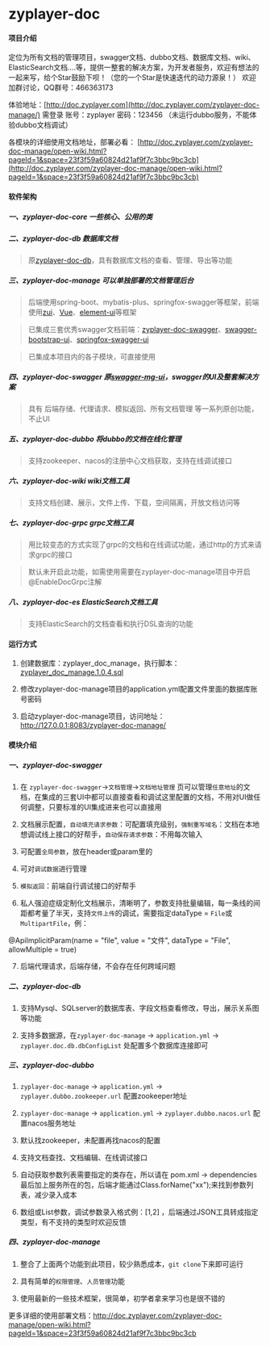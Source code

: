 # zyplayer-doc

#### 项目介绍
定位为所有文档的管理项目，swagger文档、dubbo文档、数据库文档、wiki、ElasticSearch文档....等，提供一整套的解决方案，为开发者服务，欢迎有想法的一起来写，给个Star鼓励下呗！（您的一个Star是快速迭代的动力源泉！）
欢迎加群讨论，QQ群号：466363173

体验地址：[http://doc.zyplayer.com](http://doc.zyplayer.com/zyplayer-doc-manage/) 需登录 账号：zyplayer 密码：123456 （未运行dubbo服务，不能体验dubbo文档调试）

各模块的详细使用文档地址，部署必看：
[http://doc.zyplayer.com/zyplayer-doc-manage/open-wiki.html?pageId=1&space=23f3f59a60824d21af9f7c3bbc9bc3cb](http://doc.zyplayer.com/zyplayer-doc-manage/open-wiki.html?pageId=1&space=23f3f59a60824d21af9f7c3bbc9bc3cb) 


#### 软件架构
##### 一、zyplayer-doc-core 一些核心、公用的类

##### 二、zyplayer-doc-db 数据库文档
> 原[zyplayer-doc-db](https://gitee.com/zyplayer/zyplayer-doc-db)，具有数据库文档的查看、管理、导出等功能

##### 三、zyplayer-doc-manage 可以单独部署的文档管理后台
> 后端使用spring-boot、mybatis-plus、springfox-swagger等框架，前端使用[zui](http://zui.sexy/)、[Vue](https://cn.vuejs.org/)、[element-ui](http://element-cn.eleme.io)等框架

> 已集成三套优秀swagger文档前端：[zyplayer-doc-swagger](https://gitee.com/zyplayer/zyplayer-doc)、[swagger-bootstrap-ui](https://gitee.com/xiaoym/swagger-bootstrap-ui)、[springfox-swagger-ui](https://github.com/springfox/springfox/tree/master/springfox-swagger-ui)

> 已集成本项目内的各子模块，可直接使用

##### 四、zyplayer-doc-swagger 原[swagger-mg-ui](https://gitee.com/zyplayer/swagger-mg-ui)，swagger的UI及整套解决方案
> 具有 后端存储、代理请求、模拟返回、所有文档管理 等一系列原创功能，不止UI

##### 五、zyplayer-doc-dubbo 将dubbo的文档在线化管理
> 支持zookeeper、nacos的注册中心文档获取，支持在线调试接口

##### 六、zyplayer-doc-wiki wiki文档工具
> 支持文档创建、展示，文件上传、下载，空间隔离，开放文档访问等

##### 七、zyplayer-doc-grpc grpc文档工具
> 用比较变态的方式实现了grpc的文档和在线调试功能，通过http的方式来请求grpc的接口

> 默认未开启此功能，如需使用需要在zyplayer-doc-manage项目中开启@EnableDocGrpc注解

##### 八、zyplayer-doc-es ElasticSearch文档工具
> 支持ElasticSearch的文档查看和执行DSL查询的功能

#### 运行方式

1. 创建数据库：zyplayer_doc_manage，执行脚本：[zyplayer_doc_manage.1.0.4.sql](https://gitee.com/zyplayer/zyplayer-doc/blob/master/zyplayer-doc-manage/src/main/resources/sql/zyplayer_doc_manage.1.0.4.sql)

2. 修改zyplayer-doc-manage项目的application.yml配置文件里面的数据库账号密码

3. 启动zyplayer-doc-manage项目，访问地址：http://127.0.0.1:8083/zyplayer-doc-manage/

#### 模块介绍

##### 一、zyplayer-doc-swagger
1. 在 `zyplayer-doc-swagger`->`文档管理`->`文档地址管理` 页可以管理`任意地址`的文档，在集成的三套UI中都可以直接查看和调试这里配置的文档，不用对UI做任何调整，只要标准的UI集成进来也可以直接用

2. 文档展示配置，`自动填充请求参数`：可配置填充级别，`强制重写域名`：文档在本地想调试线上接口的好帮手，`自动保存请求参数`：不用每次输入

3. 可配置`全局参数`，放在header或param里的

4. 可对`调试数据`进行管理

5. `模拟返回`：前端自行调试接口的好帮手

6. 私人强迫症级定制化文档展示，清晰明了，参数支持批量编辑，每一条线的间距都考量了半天，支持`文件上传`的调试，需要指定dataType = `File`或`MultipartFile`，例：

@ApiImplicitParam(name = "file", value = "文件", dataType = "File", allowMultiple = true)

7. 后端代理请求，后端存储，不会存在任何跨域问题

##### 二、zyplayer-doc-db
1. 支持Mysql、SQLserver的数据库表、字段文档查看修改，导出，展示关系图等功能

2. 支持多数据源，在`zyplayer-doc-manage` -> `application.yml` -> `zyplayer.doc.db.dbConfigList` 处配置多个数据库连接即可

##### 三、zyplayer-doc-dubbo
1. `zyplayer-doc-manage` -> `application.yml` -> `zyplayer.dubbo.zookeeper.url` 配置zookeeper地址

2. `zyplayer-doc-manage` -> `application.yml` -> `zyplayer.dubbo.nacos.url` 配置nacos服务地址

3. 默认找zookeeper，未配置再找nacos的配置

4. 支持文档查找、文档编辑、在线调试接口

5. 自动获取参数列表需要指定的类存在，所以请在 pom.xml -> dependencies 最后加上服务所在的包，后端才能通过Class.forName("xx");来找到参数列表，减少录入成本

6. 数组或List参数，调试参数录入格式例：[1,2] ，后端通过JSON工具转成指定类型，有不支持的类型时欢迎反馈

##### 四、zyplayer-doc-manage
1. 整合了上面两个功能到此项目，较少熟悉成本，`git clone`下来即可运行

2. 具有简单的`权限管理`、`人员管理`功能

3. 使用最新的一些技术框架，很简单，初学者拿来学习也是很不错的

更多详细的使用部署文档：http://doc.zyplayer.com/zyplayer-doc-manage/open-wiki.html?pageId=1&space=23f3f59a60824d21af9f7c3bbc9bc3cb

